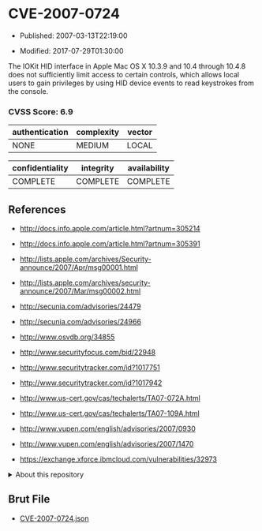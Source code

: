 # CVE-2007-0724

- Published: 2007-03-13T22:19:00

- Modified: 2017-07-29T01:30:00

The IOKit HID interface in Apple Mac OS X 10.3.9 and 10.4 through 10.4.8 does not sufficiently limit access to certain controls, which allows local users to gain privileges by using HID device events to read keystrokes from the console.

### CVSS Score: **6.9**

| authentication | complexity | vector |
| --- | --- | --- |
| NONE | MEDIUM | LOCAL |

| confidentiality | integrity | availability |
| --- | --- | --- |
| COMPLETE | COMPLETE | COMPLETE |

## References

* http://docs.info.apple.com/article.html?artnum=305214

* http://docs.info.apple.com/article.html?artnum=305391

* http://lists.apple.com/archives/Security-announce/2007/Apr/msg00001.html

* http://lists.apple.com/archives/security-announce/2007/Mar/msg00002.html

* http://secunia.com/advisories/24479

* http://secunia.com/advisories/24966

* http://www.osvdb.org/34855

* http://www.securityfocus.com/bid/22948

* http://www.securitytracker.com/id?1017751

* http://www.securitytracker.com/id?1017942

* http://www.us-cert.gov/cas/techalerts/TA07-072A.html

* http://www.us-cert.gov/cas/techalerts/TA07-109A.html

* http://www.vupen.com/english/advisories/2007/0930

* http://www.vupen.com/english/advisories/2007/1470

* https://exchange.xforce.ibmcloud.com/vulnerabilities/32973

<details>
<summary>About this repository</summary> 

  This repository is part of the project [Live Hack CVE](https://github.com/Live-Hack-CVE). Main website can be found [www.live-hack.org](https://www.live-hack.org) 
  
  Made by [Sn0wAlice](https://github.com/Sn0wAlice) for the people that care about security and need to have a feed of the latest CVEs. Hope you enjoy it, don't forget to star the repo and follow me on [Twitter](https://twitter.com/Sn0wAlice) and [Github](https://github.com/Sn0wAlice). And that is my [personnal website](https://www.alice-snow.me/)

  - [Home Page](https://github.com/Live-Hack-CVE)
  - [Framework](https://github.com/Live-Hack-CVE/cve-framework)
  - [CVE database](https://github.com/Live-Hack-CVE/full_database)
  - [Changelog](https://github.com/Live-Hack-CVE/Changelog)
</details>

## Brut File

* [CVE-2007-0724.json](https://raw.githubusercontent.com/Live-Hack-CVE/full_database/main/cves/2007/CVE-2007-0724.json)

